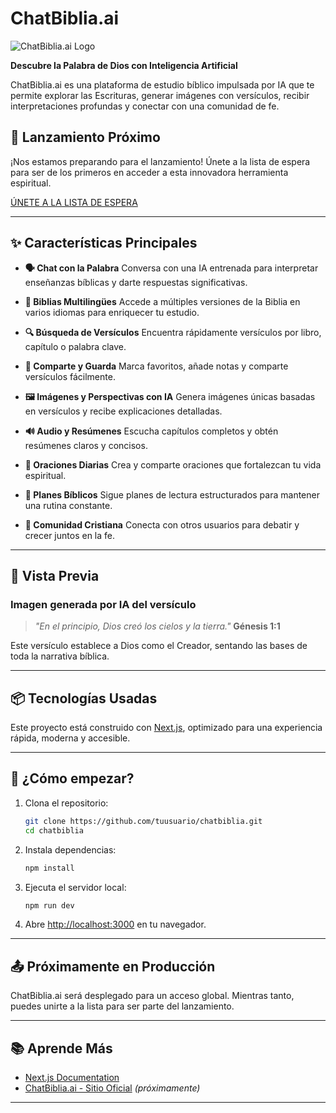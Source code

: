 # ChatBiblia.ai

![ChatBiblia.ai Logo](https://chatbiblia.ai/_next/images/logo-icon.png) <!-- Puedes reemplazar el `#` con la URL del logo -->

**Descubre la Palabra de Dios con Inteligencia Artificial**

ChatBiblia.ai es una plataforma de estudio bíblico impulsada por IA que te permite explorar las Escrituras, generar imágenes con versículos, recibir interpretaciones profundas y conectar con una comunidad de fe.

## 🚀 Lanzamiento Próximo

¡Nos estamos preparando para el lanzamiento! Únete a la lista de espera para ser de los primeros en acceder a esta innovadora herramienta espiritual.

[ÚNETE A LA LISTA DE ESPERA](#) <!-- Reemplazar con enlace real -->

---

## ✨ Características Principales

* **🗣 Chat con la Palabra**
  Conversa con una IA entrenada para interpretar enseñanzas bíblicas y darte respuestas significativas.

* **📖 Biblias Multilingües**
  Accede a múltiples versiones de la Biblia en varios idiomas para enriquecer tu estudio.

* **🔍 Búsqueda de Versículos**
  Encuentra rápidamente versículos por libro, capítulo o palabra clave.

* **📌 Comparte y Guarda**
  Marca favoritos, añade notas y comparte versículos fácilmente.

* **🖼 Imágenes y Perspectivas con IA**
  Genera imágenes únicas basadas en versículos y recibe explicaciones detalladas.

* **🔊 Audio y Resúmenes**
  Escucha capítulos completos y obtén resúmenes claros y concisos.

* **🙏 Oraciones Diarias**
  Crea y comparte oraciones que fortalezcan tu vida espiritual.

* **📅 Planes Bíblicos**
  Sigue planes de lectura estructurados para mantener una rutina constante.

* **🤝 Comunidad Cristiana**
  Conecta con otros usuarios para debatir y crecer juntos en la fe.

---

## 🧪 Vista Previa

### Imagen generada por IA del versículo

> *"En el principio, Dios creó los cielos y la tierra."*
> **Génesis 1:1**

Este versículo establece a Dios como el Creador, sentando las bases de toda la narrativa bíblica.

---

## 📦 Tecnologías Usadas

Este proyecto está construido con [Next.js](https://nextjs.org), optimizado para una experiencia rápida, moderna y accesible.

---

## 📲 ¿Cómo empezar?

1. Clona el repositorio:

   ```bash
   git clone https://github.com/tuusuario/chatbiblia.git
   cd chatbiblia
   ```

2. Instala dependencias:

   ```bash
   npm install
   ```

3. Ejecuta el servidor local:

   ```bash
   npm run dev
   ```

4. Abre [http://localhost:3000](http://localhost:3000) en tu navegador.

---

## 📤 Próximamente en Producción

ChatBiblia.ai será desplegado para un acceso global. Mientras tanto, puedes unirte a la lista para ser parte del lanzamiento.

---

## 📚 Aprende Más

* [Next.js Documentation](https://nextjs.org/docs)
* [ChatBiblia.ai - Sitio Oficial](https://chatbiblia.ai) *(próximamente)*

---
